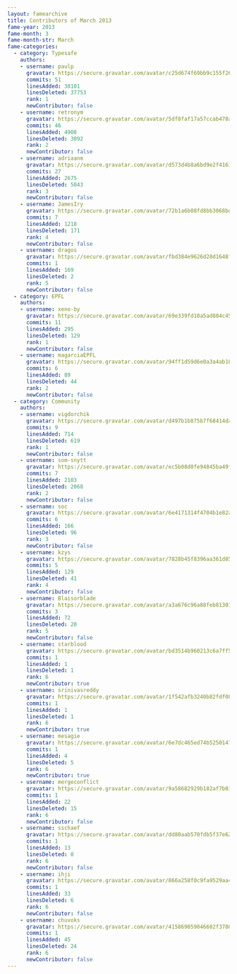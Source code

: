 ```yaml
---
layout: famearchive
title: Contributors of March 2013
fame-year: 2013
fame-month: 3
fame-month-str: March
fame-categories:
  - category: Typesafe
    authors:
    - username: paulp
      gravatar: https://secure.gravatar.com/avatar/c25d674f69bb9c155f265a7482712be4?s=60&d=https://a248.e.akamai.net/assets.github.com%2Fimages%2Fgravatars%2Fgravatar-user-420.png
      commits: 51
      linesAdded: 38101
      linesDeleted: 37753
      rank: 1
      newContributor: false
    - username: retronym
      gravatar: https://secure.gravatar.com/avatar/5df8faf17a57ccab478a9b8056862fc3?s=60&d=https://a248.e.akamai.net/assets.github.com%2Fimages%2Fgravatars%2Fgravatar-user-420.png
      commits: 46
      linesAdded: 4908
      linesDeleted: 3092
      rank: 2
      newContributor: false
    - username: adriaanm
      gravatar: https://secure.gravatar.com/avatar/d573d4b8a6bd9e2f41611d8d566c533e?s=60&d=https://a248.e.akamai.net/assets.github.com%2Fimages%2Fgravatars%2Fgravatar-user-420.png
      commits: 27
      linesAdded: 2675
      linesDeleted: 5043
      rank: 3
      newContributor: false
    - username: JamesIry
      gravatar: https://secure.gravatar.com/avatar/72b1a6b08fd8bb3068bd281974461c3e?s=60&d=https://a248.e.akamai.net/assets.github.com%2Fimages%2Fgravatars%2Fgravatar-user-420.png
      commits: 7
      linesAdded: 1218
      linesDeleted: 171
      rank: 4
      newContributor: false
    - username: dragos
      gravatar: https://secure.gravatar.com/avatar/fbd384e9626d28d1648f023a5e22672f?s=60&d=https://a248.e.akamai.net/assets.github.com%2Fimages%2Fgravatars%2Fgravatar-user-420.png
      commits: 1
      linesAdded: 169
      linesDeleted: 2
      rank: 5
      newContributor: false
  - category: EPFL
    authors:
    - username: xeno-by
      gravatar: https://secure.gravatar.com/avatar/69e339fd10a5ad804c45e22c819c67ad?s=60&d=https://a248.e.akamai.net/assets.github.com%2Fimages%2Fgravatars%2Fgravatar-user-420.png
      commits: 11
      linesAdded: 295
      linesDeleted: 129
      rank: 1
      newContributor: false
    - username: magarciaEPFL
      gravatar: https://secure.gravatar.com/avatar/94ff1d59d6e0a3a4ab10c80ab12bfeed?s=60&d=https://a248.e.akamai.net/assets.github.com%2Fimages%2Fgravatars%2Fgravatar-user-420.png
      commits: 6
      linesAdded: 89
      linesDeleted: 44
      rank: 2
      newContributor: false
  - category: Community
    authors:
    - username: vigdorchik
      gravatar: https://secure.gravatar.com/avatar/d497b1b875b7f68414daff74485b8501?s=60&d=https://a248.e.akamai.net/assets.github.com%2Fimages%2Fgravatars%2Fgravatar-user-420.png
      commits: 9
      linesAdded: 714
      linesDeleted: 619
      rank: 1
      newContributor: false
    - username: som-snytt
      gravatar: https://secure.gravatar.com/avatar/ec5b08d0fe94845ba49fd4a263c7d99d?s=60&d=https://a248.e.akamai.net/assets.github.com%2Fimages%2Fgravatars%2Fgravatar-user-420.png
      commits: 7
      linesAdded: 2103
      linesDeleted: 2068
      rank: 2
      newContributor: false
    - username: soc
      gravatar: https://secure.gravatar.com/avatar/6e4171314f4704b1e82aa4e5d9067e92?s=60&d=https://a248.e.akamai.net/assets.github.com%2Fimages%2Fgravatars%2Fgravatar-user-420.png
      commits: 6
      linesAdded: 166
      linesDeleted: 96
      rank: 3
      newContributor: false
    - username: kzys
      gravatar: https://secure.gravatar.com/avatar/7828b45f8396aa361d85cead01fd99ca?s=60&d=https://a248.e.akamai.net/assets.github.com%2Fimages%2Fgravatars%2Fgravatar-user-420.png
      commits: 5
      linesAdded: 129
      linesDeleted: 41
      rank: 4
      newContributor: false
    - username: Blaisorblade
      gravatar: https://secure.gravatar.com/avatar/a3a676c96a88feb813010e67af012ca0?s=60&d=https://a248.e.akamai.net/assets.github.com%2Fimages%2Fgravatars%2Fgravatar-user-420.png
      commits: 3
      linesAdded: 72
      linesDeleted: 20
      rank: 5
      newContributor: false
    - username: starblood
      gravatar: https://secure.gravatar.com/avatar/bd3514b960213c6a7ff5fd3186675429?s=60&d=https://a248.e.akamai.net/assets.github.com%2Fimages%2Fgravatars%2Fgravatar-user-420.png
      commits: 1
      linesAdded: 1
      linesDeleted: 1
      rank: 6
      newContributor: true
    - username: srinivasreddy
      gravatar: https://secure.gravatar.com/avatar/1f542afb3240b82fdf08632bf6cd5384?s=60&d=https://a248.e.akamai.net/assets.github.com%2Fimages%2Fgravatars%2Fgravatar-user-420.png
      commits: 1
      linesAdded: 1
      linesDeleted: 1
      rank: 6
      newContributor: true
    - username: mesagie
      gravatar: https://secure.gravatar.com/avatar/6e7dc465ed74b5250147168a0178d91c?s=60&d=https://a248.e.akamai.net/assets.github.com%2Fimages%2Fgravatars%2Fgravatar-user-420.png
      commits: 1
      linesAdded: 4
      linesDeleted: 5
      rank: 6
      newContributor: true
    - username: mergeconflict
      gravatar: https://secure.gravatar.com/avatar/9a58682929b182af7b01f0180e072fcd?s=60&d=https://a248.e.akamai.net/assets.github.com%2Fimages%2Fgravatars%2Fgravatar-user-420.png
      commits: 1
      linesAdded: 22
      linesDeleted: 15
      rank: 6
      newContributor: false
    - username: sschaef
      gravatar: https://secure.gravatar.com/avatar/dd80aab570fdb5f37e62de5422f44ed4?s=60&d=https://a248.e.akamai.net/assets.github.com%2Fimages%2Fgravatars%2Fgravatar-user-420.png
      commits: 1
      linesAdded: 13
      linesDeleted: 0
      rank: 6
      newContributor: false
    - username: ihji
      gravatar: https://secure.gravatar.com/avatar/866a258f0c9fa9529aa47ebd96fe599c?s=60&d=https://a248.e.akamai.net/assets.github.com%2Fimages%2Fgravatars%2Fgravatar-user-420.png
      commits: 1
      linesAdded: 33
      linesDeleted: 6
      rank: 6
      newContributor: false
    - username: chuvoks
      gravatar: https://secure.gravatar.com/avatar/415869059046602f37803890bd992fc0?s=60&d=https://a248.e.akamai.net/assets.github.com%2Fimages%2Fgravatars%2Fgravatar-user-420.png
      commits: 1
      linesAdded: 45
      linesDeleted: 24
      rank: 6
      newContributor: false
---
```

